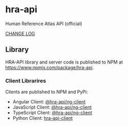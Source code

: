 # hra-api

Human Reference Atlas API (official)

[CHANGE LOG](./CHANGELOG.md)

## Library

HRA-API library and server code is published to NPM at <https://www.npmjs.com/package/hra-api>.

### Client Librarires

Clients are published to NPM and PyPi:

- Angular Client: [@hra-api/ng-client](https://www.npmjs.com/package/@hra-api/ng-client)
- JavaScript Client: [@hra-api/ng-client](https://www.npmjs.com/package/@hra-api/js-client)
- TypeScript Client: [@hra-api/ng-client](https://www.npmjs.com/package/@hra-api/ts-client)
- Python Client: [hra-api-client](https://pypi.org/project/hra-api-client/)
